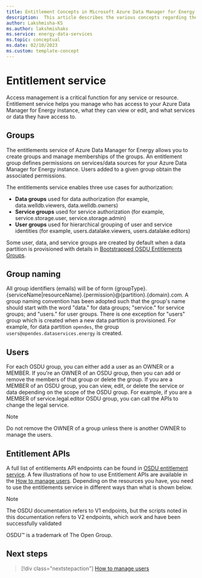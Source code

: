 ```yaml
---
title: Entitlement Concepts in Microsoft Azure Data Manager for Energy 
description:  This article describes the various concepts regarding the entitlement service in Azure Data Manager for Energy.
author: Lakshmisha-KS
ms.author: lakshmishaks
ms.service: energy-data-services
ms.topic: conceptual
ms.date: 02/10/2023
ms.custom: template-concept
---
```


# Entitlement service

Access management is a critical function for any service or resource. Entitlement service helps you manage who has access to your Azure Data Manager for Energy instance, what they can view or edit, and what services or data they have access to.

## Groups

The entitlements service of Azure Data Manager for Energy allows you to create groups and manage memberships of the groups. An entitlement group defines permissions on services/data sources for your Azure Data Manager for Energy instance. Users added to a given group obtain the associated permissions.

The entitlements service enables three use cases for authorization:

- **Data groups** used for data authorization (for example, data.welldb.viewers, data.welldb.owners)
- **Service groups** used for service authorization (for example, service.storage.user, service.storage.admin)
- **User groups** used for hierarchical grouping of user and service identities (for example, users.datalake.viewers, users.datalake.editors)

Some user, data, and service groups are created by default when a data partition is provisioned with details in [Bootstrapped OSDU Entitlements Groups](https://community.opengroup.org/osdu/platform/deployment-and-operations/infra-azure-provisioning/-/blob/master/docs/osdu-entitlement-roles.md).

## Group naming

All group identifiers (emails) will be of form {groupType}.{serviceName|resourceName}.{permission}@{partition}.{domain}.com. A group naming convention has been adopted such that the group's name should start with the word "data." for data groups; "service." for service groups; and "users." for user groups. There is one exception for "users" group which is created when a new data partition is provisioned. For example, for data partition `opendes`, the group `users@opendes.dataservices.energy` is created. 

## Users

For each OSDU group, you can either add a user as an OWNER or a MEMBER. If you're an OWNER of an OSDU group, then you can add or remove the members of that group or delete the group. If you are a MEMBER of an OSDU group, you can view, edit, or delete the service or data depending on the scope of the OSDU group. For example, if you are a MEMBER of service.legal.editor OSDU group, you can call the APIs to change the legal service.
> [!NOTE]
> Do not remove the OWNER of a group unless there is another OWNER to manage the users. 

## Entitlement APIs

A full list of entitlements API endpoints can be found in [OSDU entitlement service](https://community.opengroup.org/osdu/platform/security-and-compliance/entitlements/-/blob/release/0.15/docs/tutorial/Entitlements-Service.md#entitlement-service-api). A few illustrations of how to use Entitlement APIs are available in the [How to manage users](how-to-manage-users.md). Depending on the resources you have, you need to use the entitlements service in different ways than what is shown below.

> [!NOTE]
> The OSDU documentation refers to V1 endpoints, but the scripts noted in this documentation refers to V2 endpoints, which work and have been successfully validated

OSDU&trade; is a trademark of The Open Group.

## Next steps
<!-- Add a context sentence for the following links -->
> [!div class="nextstepaction"]
> [How to manage users](how-to-manage-users.md)
